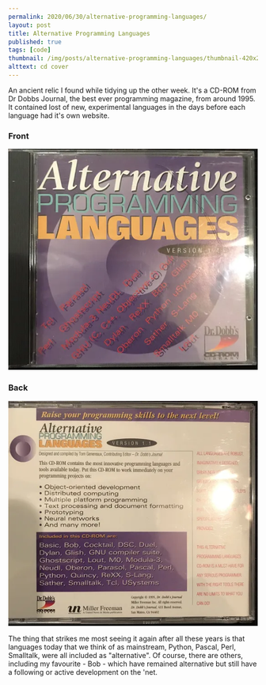 ```yaml
---
permalink: 2020/06/30/alternative-programming-languages/
layout: post
title: Alternative Programming Languages
published: true
tags: [code]
thumbnail: /img/posts/alternative-programming-languages/thumbnail-420x255.webp
alttext: cd cover
---
```


An ancient relic I found while tidying up the other week. It's a CD-ROM from Dr Dobbs Journal, the best ever programming magazine,
from around 1995. It contained lost of new, experimental languages in the days before each language had it's own website.

### Front

![front](/img/posts/alternative-programming-languages/cd-front.webp)

### Back

![back](/img/posts/alternative-programming-languages/cd-back.webp)

The thing that strikes me most seeing it again after all these years is that languages today that we think of as mainstream,
Python, Pascal, Perl, Smalltalk, were all included as "alternative". Of course, there are others, including my favourite - Bob -
which have remained alternative but still have a following or active development on the 'net.
